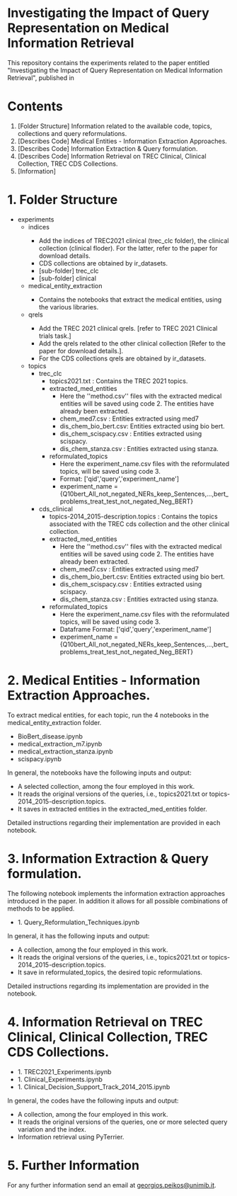 # Investigating the Impact of Query Representation on Medical Information Retrieval

This repository contains the experiments related to the paper entitled "Investigating the Impact of Query Representation on Medical Information Retrieval", published in 

# Contents

1. [Folder Structure] Information related to the available code, topics, collections and query reformulations.
2. [Describes Code] Medical Entities - Information Extraction Approaches.
3. [Describes Code] Information Extraction & Query formulation.
4. [Describes Code] Information Retrieval on TREC Clinical, Clinical Collection, TREC CDS Collections. 
5. [Information] 


# 1. Folder Structure
<ul>
  <li>experiments
  <ul>
    <li>indices</li>
       <ul>
         <li>Add the indices of TREC2021 clinical (trec_clc folder), the clinical collection (clinical floder). For the latter, refer to the paper for download details.</li>
         <li>CDS collections are obtained by ir_datasets.</li>
         <li>[sub-folder] trec_clc</li>
         <li>[sub-folder] clinical</li>
       </ul>
      <li>medical_entity_extraction</li>
       <ul>
          <li>Contains the notebooks that extract the medical entities, using the various libraries.</li>
        </ul>
      <li>qrels</li>
       <ul>
          <li>Add the TREC 2021 clinical qrels. [refer to TREC 2021 Clinical trials task.]</li>
          <li>Add the qrels related to the other clinical collection [Refer to the paper for download details.].</li>
          <li>For the CDS collections qrels are obtained by ir_datasets.</li>
        </ul>
      <li>topics
        <ul>
          <li>trec_clc
            <ul>
              <li>topics2021.txt : Contains the TREC 2021 topics.</li>
              <li>extracted_med_entities
                <ul>
                  <li>Here the ''method.csv'' files with the extracted medical entities will be saved using code 2. The entities have already been extracted.</li>
                  <li>chem_med7.csv : Entities extracted using med7</li>
                  <li>dis_chem_bio_bert.csv: Entities extracted using bio bert.</li>
                  <li>dis_chem_scispacy.csv : Entities extracted using scispacy.</li>
                  <li>dis_chem_stanza.csv : Entities extracted using stanza.</li>
                </ul>
              </li>
              <li>reformulated_topics
                <ul>
                  <li>Here the experiment_name.csv files with the reformulated topics, will be saved using code 3.</li>
                  <li>Format: ['qid','query','experiment_name']</li>
                  <li>experiment_name = {Q10bert_All_not_negated_NERs_keep_Sentences,...,bert_problems_treat_test_not_negated_Neg_BERT}</li>
                </ul>
              </li>
            </ul>
          </li>
          <li>cds_clinical
            <ul>
              <li>topics-2014_2015-description.topics : Contains the topics associated with the TREC cds collection and the other clinical collection.</li>
              <li>extracted_med_entities
                <ul>
                  <li>Here the ''method.csv'' files with the extracted medical entities will be saved using code 2. The entities have already been extracted.</li>
                  <li>chem_med7.csv : Entities extracted using med7</li>
                  <li>dis_chem_bio_bert.csv: Entities extracted using bio bert.</li>
                  <li>dis_chem_scispacy.csv : Entities extracted using scispacy.</li>
                  <li>dis_chem_stanza.csv : Entities extracted using stanza.</li>
                </ul>
              </li>
              <li>reformulated_topics
                <ul>
                  <li>Here the experiment_name.csv files with the reformulated topics, will be saved using code 3.</li>
                  <li>Dataframe Format: ['qid','query','experiment_name']</li>
                  <li>experiment_name = {Q10bert_All_not_negated_NERs_keep_Sentences,...,bert_problems_treat_test_not_negated_Neg_BERT}</li>
                </ul>
              </li>
            </ul>
          </li>
        </ul>
      </li>
    </ul>
  </li>
</ul>


# 2. Medical Entities - Information Extraction Approaches.
To extract medical entities, for each topic, run the 4 notebooks in the medical_entity_extraction folder. 
<ul>
  <li> BioBert_disease.ipynb </li>
  <li> medical_extraction_m7.ipynb </li>
  <li> medical_extraction_stanza.ipynb </li>
  <li> scispacy.ipynb </li>

</ul>

In general, the notebooks have the following inputs and output: 
<ul>
  <li> A selected collection, among the four employed in this work. </li>
  <li> It reads the original versions of the queries, i.e., topics2021.txt or topics-2014_2015-description.topics. </li>
  <li> It saves in extracted entities in the extracted_med_entities folder. </li>
</ul>
Detailed instructions regarding their implementation are provided in each notebook.


# 3. Information Extraction & Query formulation.
The following notebook implements the information extraction approaches introduced in the paper. In addition it allows for all possible combinations of methods to be applied. 

<ul>
  <li> 1. Query_Reformulation_Techniques.ipynb </li>
</ul>

In general, it has the following inputs and output: 
<ul>
  <li> A collection, among the four employed in this work. </li>
  <li> It reads the original versions of the queries, i.e., topics2021.txt or topics-2014_2015-description.topics. </li>
  <li> It save in reformulated_topics, the desired topic reformulations. </li>
</ul>
Detailed instructions regarding its implementation are provided in the notebook.

# 4. Information Retrieval on TREC Clinical, Clinical Collection, TREC CDS Collections. 
<ul>
  <li> 1. TREC2021_Experiments.ipynb </li>
  <li> 1. Clinical_Experiments.ipynb </li>
  <li> 1. Clinical_Decision_Support_Track_2014_2015.ipynb </li>
</ul>

In general, the codes have the following inputs and output: 
<ul>
  <li> A collection, among the four employed in this work. </li>
  <li> It reads the original versions of the queries, one or more selected query variation and the index. </li>
  <li> Information retrieval using PyTerrier. </li>
</ul>

# 5. Further Information

For any further information send an email at georgios.peikos@unimib.it.
